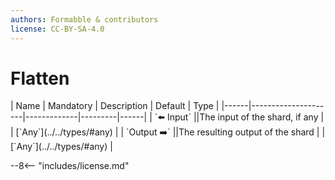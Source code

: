 ```yaml
---
authors: Formabble & contributors
license: CC-BY-SA-4.0
---
```



# Flatten

<div class="sh-parameters" markdown="1">
| Name | Mandatory | Description | Default | Type |
|------|---------------------|-------------|---------|------|
| `⬅️ Input` ||The input of the shard, if any | | [`Any`](../../types/#any) |
| `Output ➡️` ||The resulting output of the shard | | [`Any`](../../types/#any) |

</div>



--8<-- "includes/license.md"

